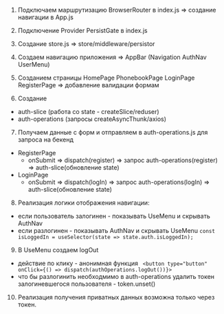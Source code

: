 1. Подключаем маршрутизацию BrowserRouter в index.js => создание навигации в App.js

2. Подключение Provider PersistGate в index.js

3. Создание store.js => store/middleware/persistor

4. Создаем навигацию приложения => AppBar (Navigation AuthNav UserMenu)

5. Cозданием страницы HomePage PhonebookPage LoginPage RegisterPage => добавление валидации формам

6. Создание 
  - auth-slice (работа со state - createSlice/reduser) 
  - auth-operations (запросы createAsyncThunk/axios)

7. Получаем данные с форм и отправляем в auth-operations.js для запроса на бекенд
  - RegisterPage 
    - onSubmit => dispatch(register) => запрос auth-operations(register) => auth-slice(обновление state)
  - LoginPage
    - onSubmit => dispatch(logIn) => запрос auth-operations(logIn) => auth-slice(обновление state)

8. Реализация логики отображения навигации: 
  - если пользователь залогинен - показывать UseMenu и скрывать AuthNav
  - если разлогинен - показывать AuthNav и скрывать UseMenu
  `const isLoggedIn = useSelector(state => state.auth.isLoggedIn);`

9. В UseMenu создаем logOut
  - действие по клику - анонимная функция
  ` <button type="button" onClick={() => dispatch(authOperations.logOut())}>`
  - что бы разлогинить необходмимо в auth-operations удалить токен залогиневшегося пользователя - token.unset() 

10. Реализация получения приватных данных возможна только через токен.
